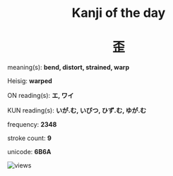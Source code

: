 <h1 align="center">Kanji of the day</h1>
<h1 align="center">歪</h1>
<p align="left">meaning(s): <b>bend, distort, strained, warp</b></p>
<p align="left">Heisig: <b>warped</b></p>
<p align="left">ON reading(s): <b>エ, ワイ</b></p>
<p align="left">KUN reading(s): <b>いが.む, いびつ, ひず.む, ゆが.む</b></p>
<p align="left">frequency: <b>2348</b></p>
<p align="left">stroke count: <b>9</b></p>
<p align="left">unicode: <b>6B6A</b></p>
<p align="left"><img src="https://komarev.com/ghpvc/?username=tristanwagner-kanjioftheday&label=Views&color=0e75b6&style=flat" alt="views"/></p>
